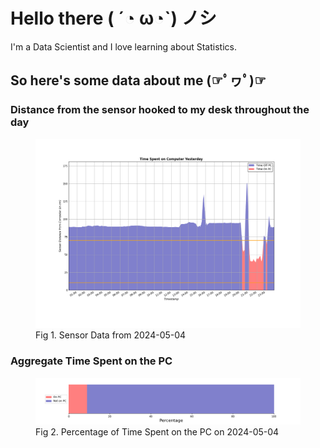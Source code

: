 
# Hello there ( ´◔ ω◔`) ノシ

I'm a Data Scientist and I love learning about Statistics.

## So here's some data about me (☞ﾟヮﾟ)☞


### Distance from the sensor hooked to my desk throughout the day
<figure>
  <picture>
    <source media="(prefers-color-scheme: dark)" srcset="Pi/readme/graphs/lineplot/dark-plot-2024-05-04.png">
    <source media="(prefers-color-scheme: light)" srcset="Pi/readme/graphs/lineplot/light-plot-2024-05-04.png">
    <img alt="Shows a black logo in light color mode and a white one in dark color mode." src="Pi/readme/graphs/lineplot/light-plot-2024-05-04.png">
  </picture>
  <figcaption>Fig 1. Sensor Data from 2024-05-04</figcaption>
</figure>



### Aggregate Time Spent on the PC
<figure>
  <picture>
    <source media="(prefers-color-scheme: dark)" srcset="Pi/readme/graphs/barplot/dark-plot-2024-05-04.png">
    <source media="(prefers-color-scheme: light)" srcset="Pi/readme/graphs/barplot/light-plot-2024-05-04.png">
    <img alt="Shows a black logo in light color mode and a white one in dark color mode." src="Pi/readme/graphs/barplot/light-plot-2024-05-04.png">
  </picture>
  <figcaption>Fig 2. Percentage of Time Spent on the PC on 2024-05-04</figcaption>
</figure>
